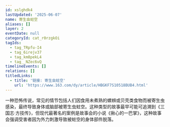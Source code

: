 ```yaml
---
id: xslghdk4
lastUpdated: '2025-06-07'
name: 寄生虫蛀空
aliases: []
layer: 2
eventDate: null
categoryId: cat_r0rzgkOi
tagIds:
  - tag_TRpfu-I4
  - tag_6irejv37
  - tag_km8pekL4
  - tag__NZec6vQ
timelineEvents: []
relations: []
titledLinks:
  - title: '链接: 寄生虫蛀空'
    url: 'https://www.163.com/dy/article/HBGKF7S10518BUB4.html'
---
```

一种恐怖传说，常见的情节包括人们因食用未煮熟的螺蛳或贝壳类食物而被寄生虫感染，最终导致身体或脑部被寄生虫蛀空。这种类型的故事最早可能可追溯到《三国志·方技传》，但现代最著名的案例是故事会的小说《揪心的一巴掌》，这种故事会强调受害者因为外力刺激导致被蛀空的身体部件脱落。
